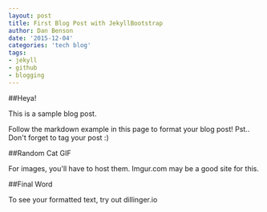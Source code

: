 ```yaml
---
layout: post
title: First Blog Post with JekyllBootstrap
author: Dan Benson
date: '2015-12-04'
categories: 'tech blog'
tags:
- jekyll
- github
- blogging
---
```


##Heya!

This is a sample blog post.

Follow the markdown example in this page to format your blog post!  Pst.. Don't forget to tag your post :)

##Random Cat GIF

<p align="center">
  <blockquote class="imgur-embed-pub" lang="en" data-id="NUyttbn"></blockquote><script async src="//s.imgur.com/min/embed.js" charset="utf-8"></script>
</p>

For images, you'll have to host them.  Imgur.com may be a good site for this.

##Final Word

To see your formatted text, try out dillinger.io